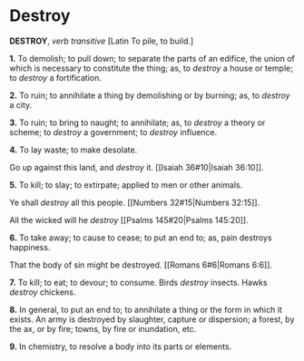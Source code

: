 # Destroy

**DESTROY**, _verb transitive_ \[Latin To pile, to build.\]

**1.** To demolish; to pull down; to separate the parts of an edifice, the union of which is necessary to constitute the thing; as, to _destroy_ a house or temple; to _destroy_ a fortification.

**2.** To ruin; to annihilate a thing by demolishing or by burning; as, to _destroy_ a city.

**3.** To ruin; to bring to naught; to annihilate; as, to _destroy_ a theory or scheme; to _destroy_ a government; to _destroy_ influence.

**4.** To lay waste; to make desolate.

Go up against this land, and _destroy_ it. [[Isaiah 36#10|Isaiah 36:10]].

**5.** To kill; to slay; to extirpate; applied to men or other animals.

Ye shall _destroy_ all this people. [[Numbers 32#15|Numbers 32:15]].

All the wicked will he _destroy_ [[Psalms 145#20|Psalms 145:20]].

**6.** To take away; to cause to cease; to put an end to; as, pain destroys happiness.

That the body of sin might be destroyed. [[Romans 6#6|Romans 6:6]].

**7.** To kill; to eat; to devour; to consume. Birds _destroy_ insects. Hawks _destroy_ chickens.

**8.** In general, to put an end to; to annihilate a thing or the form in which it exists. An army is destroyed by slaughter, capture or dispersion; a forest, by the ax, or by fire; towns, by fire or inundation, etc.

**9.** In chemistry, to resolve a body into its parts or elements.